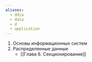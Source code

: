 ```yaml
---
aliases:
  - ddia
  - data
  - d
  - application
---
```

1. Основы информационных систем
2. Распределенные данные
	- [[Глава 6. Секционирование]]